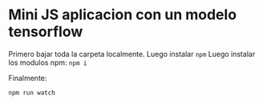# Mini JS aplicacion con un modelo tensorflow

Primero bajar toda la carpeta localmente.
Luego instalar `npm`
Luego instalar los modulos npm: `npm i`

Finalmente:

```
npm run watch
```